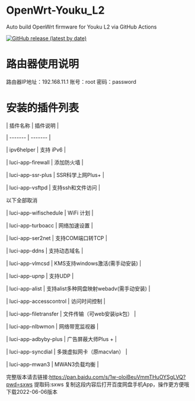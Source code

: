 # OpenWrt-Youku_L2
Auto build OpenWrt firmware for Youku L2 via GitHub Actions

[![GitHub release (latest by date)](https://img.shields.io/github/v/release/cnbbx/OpenWrt-Youku_L2?style=for-the-badge&label=Download)](https://github.com/cnbbx/OpenWrt-Youku_L2/releases/latest)

# 路由器使用说明
路由器IP地址：192.168.11.1
账号：root   密码：password

# 安装的插件列表
| 插件名称 | 插件说明 |

| ------- | ------- |

|  ipv6helper  |  支持 iPv6  |

|  luci-app-firewall  |  添加防火墙  |

|  luci-app-ssr-plus    |  SSR科学上网Plus+  |

|  luci-app-vsftpd  |  支持ssh和文件访问  |

以下全部取消

|  luci-app-wifischedule    |  WiFi 计划   |

|  luci-app-turboacc  |  网络加速设置  |

|  luci-app-ser2net | 支持COM端口转TCP |

|  luci-app-ddns  |  支持动态域名  |

|  luci-app-vlmcsd  |  KMS支持windows激活(需手动安装)   |

|  luci-app-upnp  |  支持UDP  |

|  luci-app-alist  |  支持alist多种网盘映射webadv(需手动安装)  |

|  luci-app-accesscontrol  |  访问时间控制  |

|  luci-app-filetransfer  |  文件传输（可web安装ipk包）  |

|  luci-app-nlbwmon  |  网络带宽监视器  |

|  luci-app-adbyby-plus    |   广告屏蔽大师Plus +  |

|  luci-app-syncdial    |  多拨虚拟网卡（原macvlan）  |

|  luci-app-mwan3    |  MWAN3负载均衡  |


完整版本请去链接:https://pan.baidu.com/s/1w-oloiBeuVmmTHuOYSgLVQ?pwd=sxws 提取码:sxws 复制这段内容后打开百度网盘手机App，操作更方便哦  下载2022-06-06版本
